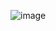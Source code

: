 ![image](https://github.com/GamersSquare/Pattern/assets/110881947/991e3fa3-5166-4a76-a26c-69e25e16f212)
